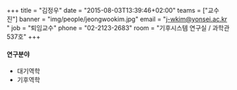 +++
title = "김정우"
date = "2015-08-03T13:39:46+02:00"
teams = ["교수진"]
banner = "img/people/jeongwookim.jpg"
email = "j-wkim@yonsei.ac.kr "
job = "퇴임교수"
phone = "02-2123-2683"
room = "기후시스템 연구실 / 과학관 537호"
+++

#### 연구분야
+ 대기역학
+ 기후역학

